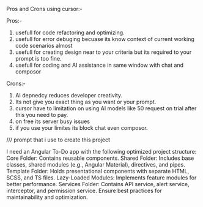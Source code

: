 Pros and Crons using cursor:-

Pros:- 
  1. usefull for code refactoring and optimizing.
  2. usefull for error debuging becuase its know context of current working code scenarios almost
  3. usefull for creating design near to your criteria but its required to your prompt is too fine.
  4. usefull for coding and AI assistance in same window with chat and composor


Crons:-
  1. AI depnedcy reduces developer creativity.
  2. Its not give you exact thing as you want or your prompt.
  3. cursor have to limitation on using AI models like 50 request on trial after this you need to pay.
  4. on free its server busy issues
  5. if you use your limites its block chat even composor.


/// prompt that i use to create this project

I need an Angular To-Do app with the following optimized project structure:
Core Folder: Contains reusable components.
Shared Folder: Includes base classes, shared modules (e.g., Angular Material), directives, and pipes.
Template Folder: Holds presentational components with separate HTML, SCSS, and TS files.
Lazy-Loaded Modules: Implements feature modules for better performance.
Services Folder: Contains API service, alert service, interceptor, and permission service.
Ensure best practices for maintainability and optimization.
 